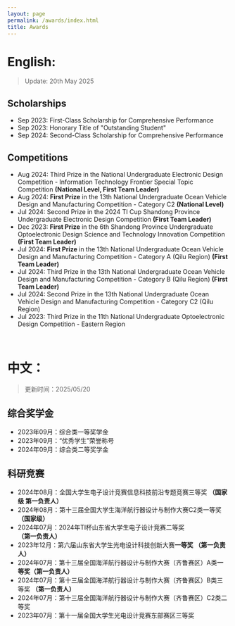 ```yaml
---
layout: page
permalink: /awards/index.html
title: Awards
---
```

# English:
> Update: 20th May 2025

## Scholarships

- Sep 2023: First-Class Scholarship for Comprehensive Performance
- Sep 2023: Honorary Title of "Outstanding Student"
- Sep 2024: Second-Class Scholarship for Comprehensive Performance<br>

## Competitions

- Aug 2024: Third Prize in the National Undergraduate Electronic Design Competition - Information Technology Frontier Special Topic Competition **(National Level, First Team Leader)**
- Aug 2024: **First Prize** in the 13th National Undergraduate Ocean Vehicle Design and Manufacturing Competition - Category C2 **(National Level)**
- Jul 2024: Second Prize in the 2024 TI Cup Shandong Province Undergraduate Electronic Design Competition **(First Team Leader)**
- Dec 2023: **First Prize** in the 6th Shandong Province Undergraduate Optoelectronic Design Science and Technology Innovation Competition **(First Team Leader)**
- Jul 2024: **First Prize** in the 13th National Undergraduate Ocean Vehicle Design and Manufacturing Competition - Category A (Qilu Region) **(First Team Leader)**
- Jul 2024: Third Prize in the 13th National Undergraduate Ocean Vehicle Design and Manufacturing Competition - Category B (Qilu Region) **(First Team Leader)**
- Jul 2024: Second Prize in the 13th National Undergraduate Ocean Vehicle Design and Manufacturing Competition - Category C2 (Qilu Region)
- Jul 2023: Third Prize in the 11th National Undergraduate Optoelectronic Design Competition - Eastern Region<br>

<br>

# 中文：

> 更新时间：2025/05/20 

## 综合奖学金

- 2023年09月：综合类一等奖学金
- 2023年09月：“优秀学生”荣誉称号
- 2024年09月：综合类二等奖学金<br>

## 科研竞赛

- 2024年08月：全国大学生电子设计竞赛信息科技前沿专题竞赛三等奖 **（国家级 第一负责人）**
- 2024年08月：第十三届全国大学生海洋航行器设计与制作大赛C2类一等奖 **（国家级）**
- 2024年07月：2024年TI杯山东省大学生电子设计竞赛二等奖 **（第一负责人）**
- 2023年12月：第六届山东省大学生光电设计科技创新大赛**一等奖 （第一负责人）**
- 2024年07月：第十三届全国海洋航行器设计与制作大赛（齐鲁赛区）A类**一等奖（第一负责人）**
- 2024年07月：第十三届全国海洋航行器设计与制作大赛（齐鲁赛区）B类三等奖 **（第一负责人）**
- 2024年07月：第十三届全国海洋航行器设计与制作大赛（齐鲁赛区）C2类二等奖
- 2023年07月：第十一届全国大学生光电设计竞赛东部赛区三等奖<br>
